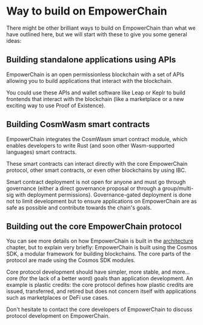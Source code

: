 # Way to build on EmpowerChain

There might be other brilliant ways to build on EmpowerChain than what we have outlined here, but we will start with these to give you some general ideas:

## Building standalone applications using APIs
EmpowerChain is an open permissionless blockchain with a set of APIs allowing you to build applications that interact with the blockchain.

You could use these APIs and wallet software like Leap or Keplr to build frontends that interact with the blockchain (like a marketplace or a new exciting way to use Proof of Existence).

## Building CosmWasm smart contracts
EmpowerChain integrates the CosmWasm smart contract module, which enables developers to write Rust (and soon other Wasm-supported languages) smart contracts.

These smart contracts can interact directly with the core EmpowerChain protocol, other smart contracts, or even other blockchains by using IBC.

Smart contract deployment is not open for anyone and must go through governance (either a direct governance proposal or through a group/multi-sig with deployment permissions).
Governance-gated deployment is done not to limit development but to ensure applications on EmpowerChain are as safe as possible and contribute towards the chain's goals.

## Building out the core EmpowerChain protocol
You can see more details on how EmpowerChain is built in the [architecture](architecture.md) chapter, but to explain very briefly:
EmpowerChain is built using the Cosmos SDK, a modular framework for building blockchains. The core parts of the protocol are made using the Cosmos SDK modules.

Core protocol development should have simpler, more stable, and more... core (for the lack of a better word) goals than application development.
An example is plastic credits: the core protocol defines how plastic credits are issued, transferred, and retired but does not concern itself with applications such as marketplaces or DeFi use cases.

Don't hesitate to contact the core developers of EmpowerChain to discuss protocol development on EmpowerChain.